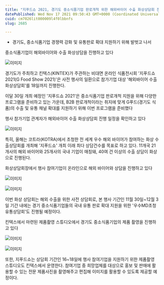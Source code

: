 ```yaml
---
title: "지푸드쇼 2021, 경기도 중소식품기업 판로개척 위한 해외바이어 수출 화상상담회 진행"
datePublished: Wed Nov 17 2021 09:50:43 GMT+0000 (Coordinated Universal Time)
cuid: cm7026lit000009l4f0lbbnfs
slug: 2685

---
```



- 경기도, 중소식품기업 경쟁력 강화 및 유통판로 확대 지원하기 위해 발벗고 나서

중소식품기업이 해외바이어와 수출 화상상담을 진행하고 있다

![이미지](https://cdn.hashnode.com/res/hashnode/image/upload/v1739252739326/fbf291de-8f8c-4ef9-9a0e-34f6c29dbc45.jpeg)

경기도가 주최하고 킨텍스(KINTEX)가 주관하는 비대면 온라인 식품전시회 '지푸드쇼 2021(G Food Show 2021)'은 사전 행사의 일환으로 참가기업 대상 '해외바이어 수출 화상상담회'를 18일까지 진행한다.

이달 30일 개최 예정인 '지푸드쇼 2021'은 중소식품기업 판로개척 지원을 위해 다양한 프로그램을 준비하고 있는 가운데, B2B 판로개척이라는 취지에 맞게 G푸드(경기도 식품)의 수출 및 유통 채널 확대를 지원하기 위해 이번 프로그램을 준비했다

행사 참가기업 관계자가 해외바이어 수출 화상상담회 진행 일정을 확인하고 있다

![이미지](https://cdn.hashnode.com/res/hashnode/image/upload/v1739252741846/7c1d90bf-16b0-49ec-a9df-277c8eb35e74.jpeg)

특히, 올해는 코트라(KOTRA)에서 초청한 전 세계 우수 해외 바이어가 참여하는 화상 수출상담회를 개최해 '지푸드쇼' 개최 이래 최다 상담건수를 목표로 하고 있다. 11개국 21개사의 해외 바이어와 25개사의 국내 기업이 매칭돼, 40여 건 이상의 수출 상담이 화상으로 진행된다.

화상상담회장에서 행사 참여기업이 온라인으로 해외 바이어와 상담을 진행하고 있다

![이미지](https://cdn.hashnode.com/res/hashnode/image/upload/v1739252744789/1a553305-1151-4bb3-8626-be95c0ec290d.jpeg)

![이미지](https://cdn.hashnode.com/res/hashnode/image/upload/v1739252747023/8c98dce0-1167-48fa-b351-0b62a100ed0c.jpeg)

이번 화상 상담회는 해외 수출을 위한 사전 상담회로, 본 행사 기간인 11월 30일~12월 3일 기간 내에는 경기 중소식품기업들의 국내 유통 판로 확대 지원을 위한 '우수MD초청 유통상담회'도 진행될 예정이다.

킨텍스에서 마련된 제품촬영 스튜디오에서 경기도 중소식품기업의 제품 촬영을 진행하고 있다

![이미지](https://cdn.hashnode.com/res/hashnode/image/upload/v1739252749616/b4c06442-94d7-4461-b917-dcbd26cdac76.jpeg)

![이미지](https://cdn.hashnode.com/res/hashnode/image/upload/v1739252751878/079d9ae2-4151-4683-8acb-7b3ccb8cbee9.jpeg)

또한, 지푸드쇼는 상담회 기간인 16~18일에 행사 참여기업을 지원하기 위한 제품촬영 스튜디오도 킨텍스에서 운영한다. 참여기업 중 희망업체를 대상으로 홍보 및 판매에 활용할 수 있는 전문 제품사진을 촬영해주고 편집해 이미지를 활용할 수 있도록 제공할 예정이다.